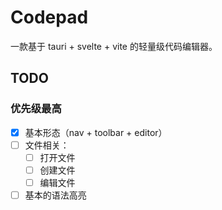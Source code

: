 # Codepad
一款基于 tauri + svelte + vite 的轻量级代码编辑器。

## TODO

### 优先级最高
- [x] 基本形态（nav + toolbar + editor）
- [ ] 文件相关：
  - [ ] 打开文件
  - [ ] 创建文件
  - [ ] 编辑文件
- [ ] 基本的语法高亮